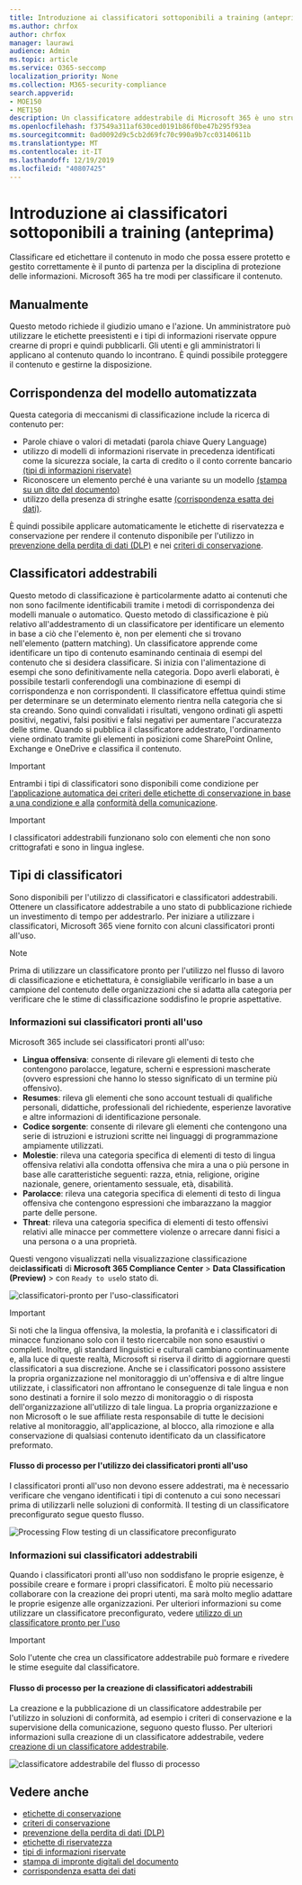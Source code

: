 ```yaml
---
title: Introduzione ai classificatori sottoponibili a training (anteprima)
ms.author: chrfox
author: chrfox
manager: laurawi
audience: Admin
ms.topic: article
ms.service: O365-seccomp
localization_priority: None
ms.collection: M365-security-compliance
search.appverid:
- MOE150
- MET150
description: Un classificatore addestrabile di Microsoft 365 è uno strumento che è possibile addestrare per riconoscere vari tipi di contenuto, fornendo campioni positivi e negativi da esaminare. Una volta che il classificatore è stato addestrato, conferma che i risultati sono accurati. È quindi possibile utilizzarla per eseguire una ricerca nel contenuto dell'organizzazione e classificarla in modo da applicare etichette di conservazione o di sensibilità o includerla nella prevenzione della perdita di dati (DLP) o nei criteri di conservazione.
ms.openlocfilehash: f37549a311af630ced0191b86f0be47b295f93ea
ms.sourcegitcommit: 0ad0092d9c5cb2d69fc70c990a9b7cc03140611b
ms.translationtype: MT
ms.contentlocale: it-IT
ms.lasthandoff: 12/19/2019
ms.locfileid: "40807425"
---
```

# <a name="getting-started-with-trainable-classifiers-preview"></a>Introduzione ai classificatori sottoponibili a training (anteprima)

Classificare ed etichettare il contenuto in modo che possa essere protetto e gestito correttamente è il punto di partenza per la disciplina di protezione delle informazioni. Microsoft 365 ha tre modi per classificare il contenuto.

## <a name="manually"></a>Manualmente

Questo metodo richiede il giudizio umano e l'azione. Un amministratore può utilizzare le etichette preesistenti e i tipi di informazioni riservate oppure crearne di propri e quindi pubblicarli. Gli utenti e gli amministratori li applicano al contenuto quando lo incontrano. È quindi possibile proteggere il contenuto e gestirne la disposizione.

## <a name="automated-pattern-matching"></a>Corrispondenza del modello automatizzata

Questa categoria di meccanismi di classificazione include la ricerca di contenuto per:

- Parole chiave o valori di metadati (parola chiave Query Language)
- utilizzo di modelli di informazioni riservate in precedenza identificati come la sicurezza sociale, la carta di credito o il conto corrente bancario [(tipi di informazioni riservate)](what-the-sensitive-information-types-look-for.md)
- Riconoscere un elemento perché è una variante su un modello [(stampa su un dito del documento)](document-fingerprinting.md)
- utilizzo della presenza di stringhe esatte [(corrispondenza esatta dei dati)](create-custom-sensitive-information-types-with-exact-data-match-based-classification.md).

È quindi possibile applicare automaticamente le etichette di riservatezza e conservazione per rendere il contenuto disponibile per l'utilizzo in [prevenzione della perdita di dati (DLP)](data-loss-prevention-policies.md) e nei [criteri di conservazione](retention-policies.md).

## <a name="trainable-classifiers"></a>Classificatori addestrabili

Questo metodo di classificazione è particolarmente adatto ai contenuti che non sono facilmente identificabili tramite i metodi di corrispondenza dei modelli manuale o automatico. Questo metodo di classificazione è più relativo all'addestramento di un classificatore per identificare un elemento in base a ciò che l'elemento è, non per elementi che si trovano nell'elemento (pattern matching). Un classificatore apprende come identificare un tipo di contenuto esaminando centinaia di esempi del contenuto che si desidera classificare. Si inizia con l'alimentazione di esempi che sono definitivamente nella categoria. Dopo averli elaborati, è possibile testarli conferendogli una combinazione di esempi di corrispondenza e non corrispondenti. Il classificatore effettua quindi stime per determinare se un determinato elemento rientra nella categoria che si sta creando. Sono quindi convalidati i risultati, vengono ordinati gli aspetti positivi, negativi, falsi positivi e falsi negativi per aumentare l'accuratezza delle stime. Quando si pubblica il classificatore addestrato, l'ordinamento viene ordinato tramite gli elementi in posizioni come SharePoint Online, Exchange e OneDrive e classifica il contenuto.

> [!IMPORTANT]
> Entrambi i tipi di classificatori sono disponibili come condizione per [l'applicazione automatica dei criteri delle etichette di conservazione in base a una condizione e alla](labels.md#applying-a-retention-label-automatically-based-on-conditions) [conformità della comunicazione](communication-compliance.md).

> [!IMPORTANT]
> I classificatori addestrabili funzionano solo con elementi che non sono crittografati e sono in lingua inglese.

## <a name="types-of-classifiers"></a>Tipi di classificatori

Sono disponibili per l'utilizzo di classificatori e classificatori addestrabili. Ottenere un classificatore addestrabile a uno stato di pubblicazione richiede un investimento di tempo per addestrarlo. Per iniziare a utilizzare i classificatori, Microsoft 365 viene fornito con alcuni classificatori pronti all'uso.

> [!NOTE]
> Prima di utilizzare un classificatore pronto per l'utilizzo nel flusso di lavoro di classificazione e etichettatura, è consigliabile verificarlo in base a un campione del contenuto delle organizzazioni che si adatta alla categoria per verificare che le stime di classificazione soddisfino le proprie aspettative.

### <a name="understanding-ready-to-use-classifiers"></a>Informazioni sui classificatori pronti all'uso

Microsoft 365 include sei classificatori pronti all'uso:

- **Lingua offensiva**: consente di rilevare gli elementi di testo che contengono parolacce, legature, scherni e espressioni mascherate (ovvero espressioni che hanno lo stesso significato di un termine più offensivo).
- **Resumes**: rileva gli elementi che sono account testuali di qualifiche personali, didattiche, professionali del richiedente, esperienze lavorative e altre informazioni di identificazione personale.
- **Codice sorgente**: consente di rilevare gli elementi che contengono una serie di istruzioni e istruzioni scritte nei linguaggi di programmazione ampiamente utilizzati.
- **Molestie**: rileva una categoria specifica di elementi di testo di lingua offensiva relativi alla condotta offensiva che mira a una o più persone in base alle caratteristiche seguenti: razza, etnia, religione, origine nazionale, genere, orientamento sessuale, età, disabilità.
- **Parolacce**: rileva una categoria specifica di elementi di testo di lingua offensiva che contengono espressioni che imbarazzano la maggior parte delle persone.
- **Threat**: rileva una categoria specifica di elementi di testo offensivi relativi alle minacce per commettere violenze o arrecare danni fisici a una persona o a una proprietà.

Questi vengono visualizzati nella visualizzazione classificazione dei**classificati** di **Microsoft 365 Compliance Center** > **Data Classification (Preview)** > con `Ready to use`lo stato di.

![classificatori-pronto per l'uso-classificatori](media/classifiers-ready-to-use-classifiers.png)

> [!IMPORTANT]
> Si noti che la lingua offensiva, la molestia, la profanità e i classificatori di minacce funzionano solo con il testo ricercabile non sono esaustivi o completi.  Inoltre, gli standard linguistici e culturali cambiano continuamente e, alla luce di queste realtà, Microsoft si riserva il diritto di aggiornare questi classificatori a sua discrezione. Anche se i classificatori possono assistere la propria organizzazione nel monitoraggio di un'offensiva e di altre lingue utilizzate, i classificatori non affrontano le conseguenze di tale lingua e non sono destinati a fornire il solo mezzo di monitoraggio o di risposta dell'organizzazione all'utilizzo di tale lingua. La propria organizzazione e non Microsoft o le sue affiliate resta responsabile di tutte le decisioni relative al monitoraggio, all'applicazione, al blocco, alla rimozione e alla conservazione di qualsiasi contenuto identificato da un classificatore preformato.

#### <a name="process-flow-for-using-ready-to-use-classifiers"></a>Flusso di processo per l'utilizzo dei classificatori pronti all'uso

I classificatori pronti all'uso non devono essere addestrati, ma è necessario verificare che vengano identificati i tipi di contenuto a cui sono necessari prima di utilizzarli nelle soluzioni di conformità. Il testing di un classificatore preconfigurato segue questo flusso.

![Processing Flow testing di un classificatore preconfigurato](media/classifier-pre-trained-classifier-flow.png)

### <a name="understanding-trainable-classifiers"></a>Informazioni sui classificatori addestrabili

Quando i classificatori pronti all'uso non soddisfano le proprie esigenze, è possibile creare e formare i propri classificatori. È molto più necessario collaborare con la creazione dei propri utenti, ma sarà molto meglio adattare le proprie esigenze alle organizzazioni. Per ulteriori informazioni su come utilizzare un classificatore preconfigurato, vedere [utilizzo di un classificatore pronto per l'uso](classifier-using-a-ready-to-use-classifier.md)

> [!IMPORTANT]
> Solo l'utente che crea un classificatore addestrabile può formare e rivedere le stime eseguite dal classificatore.

#### <a name="process-flow-for-creating-trainable-classifiers"></a>Flusso di processo per la creazione di classificatori addestrabili

La creazione e la pubblicazione di un classificatore addestrabile per l'utilizzo in soluzioni di conformità, ad esempio i criteri di conservazione e la supervisione della comunicazione, seguono questo flusso. Per ulteriori informazioni sulla creazione di un classificatore addestrabile, vedere [creazione di un classificatore addestrabile](classifier-creating-a-trainable-classifier.md).

![classificatore addestrabile del flusso di processo](media/classifier-trainable-classifier-flow.png)

## <a name="see-also"></a>Vedere anche

- [etichette di conservazione](labels.md)
- [criteri di conservazione](retention-policies.md)
- [prevenzione della perdita di dati (DLP)](data-loss-prevention-policies.md)
- [etichette di riservatezza](sensitivity-labels.md)
- [tipi di informazioni riservate](what-the-sensitive-information-types-look-for.md)
- [stampa di impronte digitali del documento](document-fingerprinting.md)
- [corrispondenza esatta dei dati](create-custom-sensitive-information-types-with-exact-data-match-based-classification.md)
